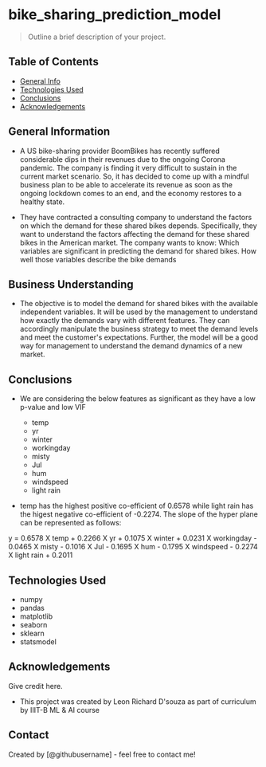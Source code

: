 # bike_sharing_prediction_model
> Outline a brief description of your project.


## Table of Contents
* [General Info](#general-information)
* [Technologies Used](#technologies-used)
* [Conclusions](#conclusions)
* [Acknowledgements](#acknowledgements)

<!-- You can include any other section that is pertinent to your problem -->

## General Information
- A US bike-sharing provider BoomBikes has recently suffered considerable dips in their revenues due to the ongoing Corona pandemic. The company is finding it very difficult to sustain in the current market scenario. So, it has decided to come up with a mindful business plan to be able to accelerate its revenue as soon as the ongoing lockdown comes to an end, and the economy restores to a healthy state.

- They have contracted a consulting company to understand the factors on which the demand for these shared bikes depends. Specifically, they want to understand the factors affecting the demand for these shared bikes in the American market. The company wants to know:
    Which variables are significant in predicting the demand for shared bikes.
    How well those variables describe the bike demands

## Business Understanding
- The objective is to model the demand for shared bikes with the available independent variables. It will be used by the management to understand how exactly the demands vary with different features. They can accordingly manipulate the business strategy to meet the demand levels and meet the customer's expectations. Further, the model will be a good way for management to understand the demand dynamics of a new market. 

<!-- You don't have to answer all the questions - just the ones relevant to your project. -->

## Conclusions
- We are considering the below features as significant as they have a low p-value and low VIF
    - temp
    - yr
    - winter
    - workingday
    - misty
    - Jul
    - hum
    - windspeed
    - light rain

- temp has the highest positive co-efficient of 0.6578 while light rain has the higest negative co-efficient of -0.2274.
The slope of the hyper plane can be represented as follows:

y = 0.6578 X temp + 0.2266 X yr + 0.1075 X winter + 0.0231 X workingday - 0.0465 X misty - 0.1016 X Jul - 0.1695 X hum - 0.1795 X windspeed - 0.2274 X light rain + 0.2011


<!-- You don't have to answer all the questions - just the ones relevant to your project. -->


## Technologies Used
- numpy
- pandas
- matplotlib
- seaborn
- sklearn
- statsmodel

<!-- As the libraries versions keep on changing, it is recommended to mention the version of library used in this project -->

## Acknowledgements
Give credit here.
- This project was created by Leon Richard D'souza as part of curriculum by IIIT-B ML & AI course


## Contact
Created by [@githubusername] - feel free to contact me!


<!-- Optional -->
<!-- ## License -->
<!-- This project is open source and available under the [... License](). -->

<!-- You don't have to include all sections - just the one's relevant to your project -->